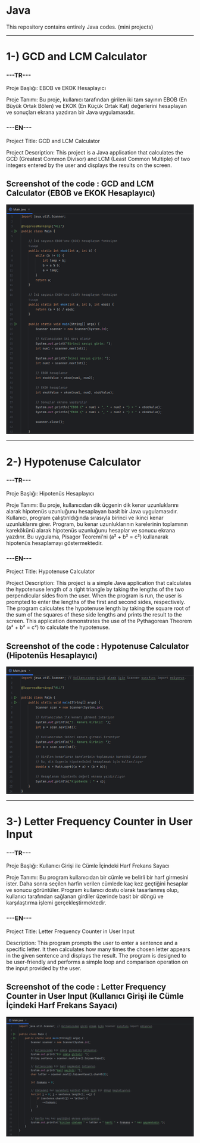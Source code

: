 # Java
This repository contains entirely Java codes. (mini projects)
******************************************
<h1>1-) GCD and LCM Calculator </h1>

<h3>---TR---</h3>

Proje Başlığı:
EBOB ve EKOK Hesaplayıcı

Proje Tanımı:
Bu proje, kullanıcı tarafından girilen iki tam sayının EBOB (En Büyük Ortak Bölen) ve EKOK (En Küçük Ortak Kat) değerlerini hesaplayan ve sonuçları ekrana yazdıran bir Java uygulamasıdır.

<h3>---EN---</h3>

Project Title:
GCD and LCM Calculator

Project Description:
This project is a Java application that calculates the GCD (Greatest Common Divisor) and LCM (Least Common Multiple) of two integers entered by the user and displays the results on the screen.

<h2>Screenshot of the code : GCD and LCM Calculator (EBOB ve EKOK Hesaplayıcı)</h2>

<img src="images/Program to Find GCD and LCM.png">

**************************************************************
<h1>2-) Hypotenuse Calculator</h1>

<h3>---TR---</h3>

Proje Başlığı: 
Hipotenüs Hesaplayıcı

Proje Tanımı:
Bu proje, kullanıcıdan dik üçgenin dik kenar uzunluklarını alarak hipotenüs uzunluğunu hesaplayan basit bir Java uygulamasıdır. Kullanıcı, program çalıştırıldığında sırasıyla birinci ve ikinci kenar uzunluklarını girer. Program, bu kenar uzunluklarının karelerinin toplamının karekökünü alarak hipotenüs uzunluğunu hesaplar ve sonucu ekrana yazdırır. Bu uygulama, Pisagor Teoremi'ni (a² + b² = c²) kullanarak hipotenüs hesaplamayı göstermektedir.

<h3>---EN---</h3>

Project Title: 
Hypotenuse Calculator

Project Description:
This project is a simple Java application that calculates the hypotenuse length of a right triangle by taking the lengths of the two perpendicular sides from the user. When the program is run, the user is prompted to enter the lengths of the first and second sides, respectively. The program calculates the hypotenuse length by taking the square root of the sum of the squares of these side lengths and prints the result to the screen. This application demonstrates the use of the Pythagorean Theorem (a² + b² = c²) to calculate the hypotenuse.

<h2>Screenshot of the code : Hypotenuse Calculator (Hipotenüs Hesaplayıcı)</h2>

<img src="images/Hypotenuse Calculation SS.png">

**************************************************************
<h1>3-) Letter Frequency Counter in User Input</h1>

<h3>---TR---</h3>

Proje Başlığı:
Kullanıcı Girişi ile Cümle İçindeki Harf Frekans Sayacı

Proje Tanımı:
Bu program kullanıcıdan bir cümle ve belirli bir harf girmesini ister. Daha sonra seçilen harfin verilen cümlede kaç kez geçtiğini hesaplar ve sonucu görüntüler. Program kullanıcı dostu olarak tasarlanmış olup, kullanıcı tarafından sağlanan girdiler üzerinde basit bir döngü ve karşılaştırma işlemi gerçekleştirmektedir.

<h3>---EN---</h3>

Project Title:
Letter Frequency Counter in User Input

Description:
This program prompts the user to enter a sentence and a specific letter. It then calculates how many times the chosen letter appears in the given sentence and displays the result. The program is designed to be user-friendly and performs a simple loop and comparison operation on the input provided by the user.

<h2>Screenshot of the code : Letter Frequency Counter in User Input (Kullanıcı Girişi ile Cümle İçindeki Harf Frekans Sayacı)</h2>


<img src="images/Letter Frequency Counter in User Input SS.png">
